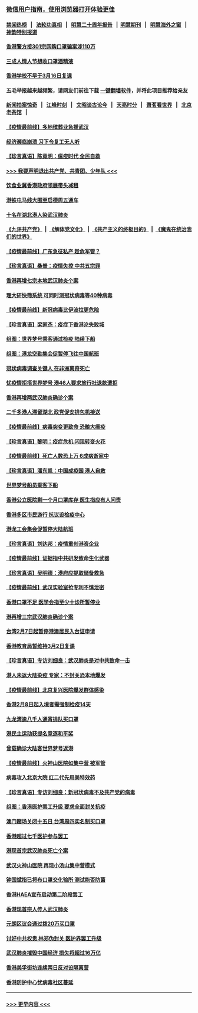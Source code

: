 ### [微信用户指南，使用浏览器打开体验更佳](https://github.com/gfw-breaker/banned-news1/blob/master/indexes/wechat-guide.md?t=0)
#### [禁闻热榜](热点新闻.md?t=0)  &nbsp;&nbsp;|&nbsp;&nbsp; [法轮功真相](https://github.com/gfw-breaker/truth/blob/master/README.md?t=0) &nbsp;&nbsp;|&nbsp;&nbsp; [明慧二十周年报告](https://github.com/gfw-breaker/mh-reports/blob/master/README.md?t=0) &nbsp;&nbsp;|&nbsp;&nbsp;[明慧期刊](https://github.com/gfw-breaker/mh-qikan) &nbsp;&nbsp;|&nbsp;&nbsp; [明慧海外之窗](https://github.com/gfw-breaker/mh-news/blob/master/README.md?t=0) &nbsp;&nbsp;|&nbsp;&nbsp; [神韵特别报道](https://github.com/gfw-breaker/mh-news/blob/master/shenyun.md?t=0)
#### [香港警方接301宗网购口罩骗案涉110万](../pages/nsc415/n11867572.md?t=02142133) 
#### [三成人情人节想收口罩酒精液](../pages/nsc415/n11867523.md?t=02142133) 
#### [香港学校不早于3月16日复课](../pages/nsc415/n11867498.md?t=02142133) 
#### 五毛举报越来越频繁，请网友们前往下载 [一键翻墙软件](https://github.com/gfw-breaker/ssr-accounts)，并将此项目推荐给亲友
#### [新闻拍案惊奇](https://github.com/gfw-breaker/banned-news1/blob/master/pages/link4.md) &nbsp;&nbsp;|&nbsp;&nbsp; [江峰时刻](https://github.com/gfw-breaker/banned-news1/blob/master/pages/link4.md) &nbsp;&nbsp;|&nbsp;&nbsp; [文昭谈古论今](https://github.com/gfw-breaker/banned-news1/blob/master/pages/link4.md) &nbsp;&nbsp;|&nbsp;&nbsp; [天亮时分](https://github.com/gfw-breaker/banned-news1/blob/master/pages/link4.md) &nbsp;&nbsp;|&nbsp;&nbsp; [萧茗看世界](https://github.com/gfw-breaker/banned-news1/blob/master/pages/link4.md) &nbsp;&nbsp;|&nbsp;&nbsp; [北京老茶馆](https://github.com/gfw-breaker/banned-news1/blob/master/pages/link4.md) &nbsp;&nbsp;|&nbsp;&nbsp; 
#### [【疫情最前线】多地殡葬业急援武汉](../pages/nsc415/n11866914.md?t=02142133) 
#### [经济濒临崩溃 习下令复工无人听](../pages/nsc415/n11867269.md?t=02142133) 
#### [【珍言真语】陈竟明：瘟疫时代 全民自救](../pages/nsc415/n11866765.md?t=02142133) 
#### [>>> 我要声明退出共产党、共青团、少年队 <<<](https://github.com/begood0513/goodnews/blob/master/quit/letter.md) 
#### [饮食业冀香港政府领展带头减租](../pages/nsc415/n11864876.md?t=02142133) 
#### [港铁屯马线大围至启德周五通车](../pages/nsc415/n11864842.md?t=02142133) 
#### [十名在湖北港人染武汉肺炎](../pages/nsc415/n11864807.md?t=02142133) 
#### [《九评共产党》](https://github.com/begood0513/9ping.md/blob/master/README.md) &nbsp;|&nbsp; [《解体党文化》](../../../../jtdwh.md/blob/master/README.md)  &nbsp;|&nbsp; [《共产主义的终极目的》](../../../../gczydzjmd.md/blob/master/README.md) &nbsp;|&nbsp; [《魔鬼在统治我们的世界》](../../../../mgztzwmdsj.md/blob/master/README.md) 
#### [【疫情最前线】广东急征私产 趁危军管？](../pages/nsc415/n11864205.md?t=02142133) 
#### [【珍言真语】桑普：疫情失控 中共五宗罪](../pages/nsc415/n11864157.md?t=02142133) 
#### [香港再增七宗本地武汉肺炎个案](../pages/nsc415/n11862405.md?t=02142133) 
#### [理大研快筛系统 可同时测冠状病毒等40种病毒](../pages/nsc415/n11862376.md?t=02142133) 
#### [【疫情最前线】新冠病毒比伊波拉更危险](../pages/nsc415/n11862199.md?t=02142133) 
#### [【珍言真语】梁家杰：疫症下香港沦失败城](../pages/nsc415/n11861588.md?t=02142133) 
#### [组图：世界梦号乘客通过检疫 陆续下船](../pages/nsc415/n11858302.md?t=02142133) 
#### [组图：港龙空勤集会促暂停飞往中国航班](../pages/nsc415/n11858190.md?t=02142133) 
#### [冠状病毒调查关键人 在非洲离奇死亡](../pages/nsc415/n11859798.md?t=02142133) 
#### [忧疫情拒搭世界梦号 港46人要求旅行社退款遭拒](../pages/nsc415/n11859849.md?t=02142133) 
#### [香港再增两武汉肺炎确诊个案](../pages/nsc415/n11859833.md?t=02142133) 
#### [二千多港人滞留湖北 政党促安排包机接送](../pages/nsc415/n11859831.md?t=02142133) 
#### [【疫情最前线】病毒突变更致命 恐酿大瘟疫](../pages/nsc415/n11859604.md?t=02142133) 
#### [【珍言真语】黎明：疫症危机 闪现转变火花](../pages/nsc415/n11859199.md?t=02142133) 
#### [【疫情最前线】死亡人数恐上万 6成病逝家中](../pages/nsc415/n11856687.md?t=02142133) 
#### [【珍言真语】潘东凯：中国成疫国 港人自救](../pages/nsc415/n11856962.md?t=02142133) 
#### [世界梦号船员乘客下船](../pages/nsc415/n11856883.md?t=02142133) 
#### [香港公立医院剩一个月口罩库存 医生指应有人问责](../pages/nsc415/n11856875.md?t=02142133) 
#### [香港多区市民游行 抗议设检疫中心](../pages/nsc415/n11856866.md?t=02142133) 
#### [港龙工会集会促暂停大陆航班](../pages/nsc415/n11856840.md?t=02142133) 
#### [【珍言真语】刘达邦：疫情重创港资企业](../pages/nsc415/n11854274.md?t=02142133) 
#### [【疫情最前线】证据指中共研发致命生化武器](../pages/nsc415/n11853087.md?t=02142133) 
#### [【珍言真语】吴明德：港府应提取储备救急](../pages/nsc415/n11852734.md?t=02142133) 
#### [【疫情最前线】武汉实验室抢专利不慎泄密](../pages/nsc415/n11850310.md?t=02142133) 
#### [香港口罩不足 医学会指至少十诊所暂停业](../pages/nsc415/n11850301.md?t=02142133) 
#### [港再增三宗武汉肺炎确诊个案](../pages/nsc415/n11850328.md?t=02142133) 
#### [台湾2月7日起暂停港澳居民入台证申请](../pages/nsc415/n11850304.md?t=02142133) 
#### [香港教育局暂维持3月2日复课](../pages/nsc415/n11850260.md?t=02142133) 
#### [【珍言真语】专访刘细良：武汉肺炎是对中共致命一击](../pages/nsc415/n11849934.md?t=02142133) 
#### [港人未返大陆染疫 专家：不封关恐本地爆发](../pages/nsc415/n11848021.md?t=02142133) 
#### [【疫情最前线】北京复兴医院爆发群体感染](../pages/nsc415/n11847626.md?t=02142133) 
#### [香港2月8日起入境者需强制检疫14天](../pages/nsc415/n11847658.md?t=02142133) 
#### [九龙湾逾八千人通宵排队买口罩](../pages/nsc415/n11847647.md?t=02142133) 
#### [港民主运动获提名竞逐和平奖](../pages/nsc415/n11847633.md?t=02142133) 
#### [曾载确诊大陆客世界梦号返港](../pages/nsc415/n11847608.md?t=02142133) 
#### [【疫情最前线】火神山医院如集中营 被军管](../pages/nsc415/n11847524.md?t=02142133) 
#### [病毒攻入北京大院 红二代先用美特效药](../pages/nsc415/n11847427.md?t=02142133) 
#### [【珍言真语】专访刘细良：新冠状病毒不及共产党的病毒](../pages/nsc415/n11847164.md?t=02142133) 
#### [组图：香港医护罢工升级 要求全面封关抗疫](../pages/nsc415/n11844107.md?t=02142133) 
#### [澳门赌场关闭十五日 台湾周四实名制买口罩](../pages/nsc415/n11845083.md?t=02142133) 
#### [香港超过七千医护参与罢工](../pages/nsc415/n11845051.md?t=02142133) 
#### [港现首宗武汉肺炎死亡个案](../pages/nsc415/n11844998.md?t=02142133) 
#### [武汉火神山医院 再现小汤山集中营模式](../pages/nsc415/n11844763.md?t=02142133) 
#### [钟国斌指已将布口罩交化验所 测试能否防菌](../pages/nsc415/n11842783.md?t=02142133) 
#### [香港HAEA宣布启动第二阶段罢工](../pages/nsc415/n11842723.md?t=02142133) 
#### [香港现首宗人传人武汉肺炎](../pages/nsc415/n11842766.md?t=02142133) 
#### [元朗区议会通过拨20万买口罩](../pages/nsc415/n11842754.md?t=02142133) 
#### [讨好中共权贵 林郑伪封关 医护界罢工升级](../pages/nsc415/n11842359.md?t=02142133) 
#### [武汉肺炎摧毁中国经济 损失将超过16万亿](../pages/nsc415/n11839723.md?t=02142133) 
#### [香港美孚街坊连续两日反对设隔离营](../pages/nsc415/n11839962.md?t=02142133) 
#### [香港防护中心忧病毒社区蔓延](../pages/nsc415/n11839933.md?t=02142133) 

----
#### [ >>> 更早内容 <<< ](../indexes/nsc415-earlier.md)
